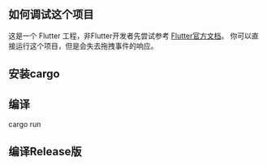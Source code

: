 ## 如何调试这个项目
这是一个 Flutter 工程，非Flutter开发者先尝试参考 [Flutter官方文档](https://flutter.dev/docs)。
你可以直接运行这个项目，但是会失去拖拽事件的响应。
## 安装cargo
## 编译
cargo run

## 编译Release版